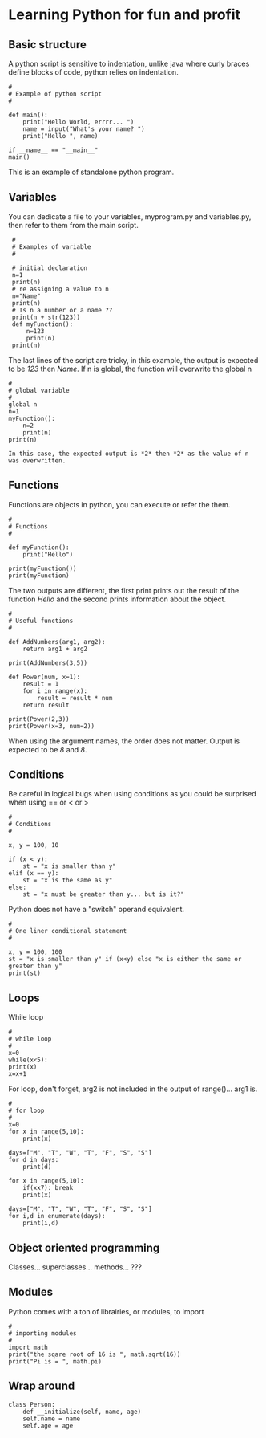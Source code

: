 # Learning Python for fun and profit

## Basic structure

A python script is sensitive to indentation, unlike java where curly braces define blocks of code, python relies on indentation.

    #
    # Example of python script
    #
    
    def main():
        print("Hello World, errrr... ")
        name = input("What's your name? ")
        print("Hello ", name)
        
    if __name__ == "__main__"
    main()
    
 This is an example of standalone python program.
 
 ## Variables
 
 You can dedicate a file to your variables, myprogram.py and variables.py, then refer to them from the main script.
 
     #
     # Examples of variable
     #
     
     # initial declaration
     n=1
     print(n)
     # re assigning a value to n
     n="Name"
     print(n)
     # Is n a number or a name ??
     print(n + str(123))
     def myFunction():
         n=123
         print(n)
     print(n)
     
The last lines of the script are tricky, in this example, the output is expected to be *123* then *Name*. If n is global, the function will overwrite the global n

    #
    # global variable
    #
    global n
    n=1
    myFunction():
        n=2
        print(n)
    print(n)
    
    In this case, the expected output is *2* then *2* as the value of n was overwritten.
    
## Functions
    
Functions are objects in python, you can execute or refer the them.    

    #
    # Functions
    #
    
    def myFunction():
        print("Hello")
        
    print(myFunction())
    print(myFunction)
    
The two outputs are different, the first print prints out the result of the function *Hello* and the second prints information about the object.

    #
    # Useful functions
    #
    
    def AddNumbers(arg1, arg2):
        return arg1 + arg2
        
    print(AddNumbers(3,5))
    
    def Power(num, x=1):
        result = 1
        for i in range(x):
            result = result * num
        return result
        
    print(Power(2,3))
    print(Power(x=3, num=2))
    
When using the argument names, the order does not matter. Output is expected to be *8* and *8*.

## Conditions

Be careful in logical bugs when using conditions as you could be surprised when using == or < or >

    #
    # Conditions
    #
    
    x, y = 100, 10
    
    if (x < y):
        st = "x is smaller than y"
    elif (x == y):
        st = "x is the same as y"
    else:
        st = "x must be greater than y... but is it?"
        
Python does not have a "switch" operand equivalent.

    #
    # One liner conditional statement
    #
    
    x, y = 100, 100 
    st = "x is smaller than y" if (x<y) else "x is either the same or greater than y"
    print(st)
    
## Loops

While loop

    #
    # while loop
    #
    x=0
    while(x<5):
    print(x)
    x=x+1
    
For loop, don't forget, arg2 is not included in the output of range()... arg1 is.

    #
    # for loop
    #
    x=0
    for x in range(5,10):
        print(x)
        
    days=["M", "T", "W", "T", "F", "S", "S"]
    for d in days:
        print(d)
        
    for x in range(5,10):
        if(xx7): break
        print(x)

    days=["M", "T", "W", "T", "F", "S", "S"]
    for i,d in enumerate(days):
        print(i,d)
        
## Object oriented programming

Classes... superclasses... methods... ???

## Modules

Python comes with a ton of librairies, or modules, to import

    #
    # importing modules
    #
    import math
    print("the sqare root of 16 is ", math.sqrt(16))
    print("Pi is = ", math.pi)
    
## Wrap around

    class Person:
        def __initialize(self, name, age)
        self.name = name
        self.age = age
        
